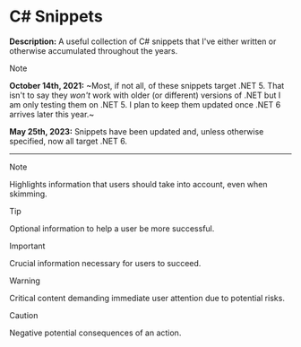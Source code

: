 # C# Snippets

**Description:** A useful collection of C# snippets that I've either written or otherwise accumulated throughout the years.

> [!NOTE]
> **October 14th, 2021:** ~Most, if not all, of these snippets target .NET 5. That isn't to say they *won't* work with older (or different) versions of .NET but I am only testing them on .NET 5. I plan to keep them updated once .NET 6 arrives later this year.~
> 
> **May 25th, 2023:** Snippets have been updated and, unless otherwise specified, now all target .NET 6.

---

> [!NOTE]
> Highlights information that users should take into account, even when skimming.

> [!TIP]
> Optional information to help a user be more successful.

> [!IMPORTANT]
> Crucial information necessary for users to succeed.

> [!WARNING]
> Critical content demanding immediate user attention due to potential risks.

> [!CAUTION]
> Negative potential consequences of an action.
